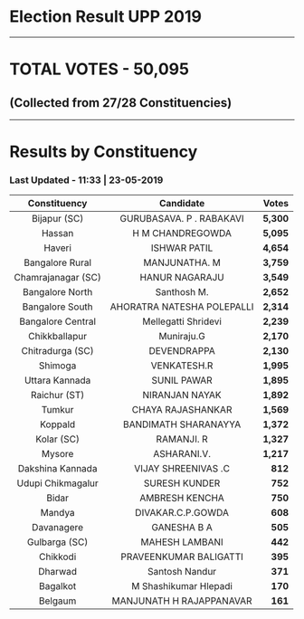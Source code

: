 # Election Result UPP 2019

---
# TOTAL VOTES - 50,095 
## (Collected from 27/28 Constituencies) 


---
# Results by Constituency 

### Last Updated - 11:33 | 23-05-2019 


|   Constituency   |        Candidate         |  Votes  |
|:----------------:|:------------------------:|--------:|
|   Bijapur (SC)   | GURUBASAVA. P . RABAKAVI |**5,300**|
|      Hassan      |     H M CHANDREGOWDA     |**5,095**|
|      Haveri      |       ISHWAR PATIL       |**4,654**|
| Bangalore Rural  |      MANJUNATHA. M       |**3,759**|
|Chamrajanagar (SC)|      HANUR NAGARAJU      |**3,549**|
| Bangalore North  |       Santhosh M.        |**2,652**|
| Bangalore South  |AHORATRA NATESHA POLEPALLI|**2,314**|
|Bangalore Central |   Mellegatti Shridevi    |**2,239**|
|  Chikkballapur   |        Muniraju.G        |**2,170**|
| Chitradurga (SC) |       DEVENDRAPPA        |**2,130**|
|     Shimoga      |       VENKATESH.R        |**1,995**|
|  Uttara Kannada  |       SUNIL PAWAR        |**1,895**|
|   Raichur (ST)   |      NIRANJAN NAYAK      |**1,892**|
|      Tumkur      |    CHAYA RAJASHANKAR     |**1,569**|
|     Koppald      |   BANDIMATH SHARANAYYA   |**1,372**|
|    Kolar (SC)    |        RAMANJI. R        |**1,327**|
|      Mysore      |       ASHARANI.V.        |**1,217**|
| Dakshina Kannada |   VIJAY SHREENIVAS .C    |  **812**|
|Udupi Chikmagalur |      SURESH KUNDER       |  **752**|
|      Bidar       |      AMBRESH KENCHA      |  **750**|
|      Mandya      |    DIVAKAR.C.P.GOWDA     |  **608**|
|    Davanagere    |       GANESHA B A        |  **505**|
|  Gulbarga (SC)   |      MAHESH LAMBANI      |  **442**|
|     Chikkodi     |  PRAVEENKUMAR BALIGATTI  |  **395**|
|     Dharwad      |      Santosh Nandur      |  **371**|
|     Bagalkot     |  M Shashikumar Hlepadi   |  **170**|
|     Belgaum      | MANJUNATH H RAJAPPANAVAR |  **161**|


<script async src='https://www.googletagmanager.com/gtag/js?id=UA-138371535-2'></script><script>window.dataLayer = window.dataLayer || [];function gtag(){dataLayer.push(arguments);}gtag('js', new Date());gtag('config', 'UA-138371535-2');</script>